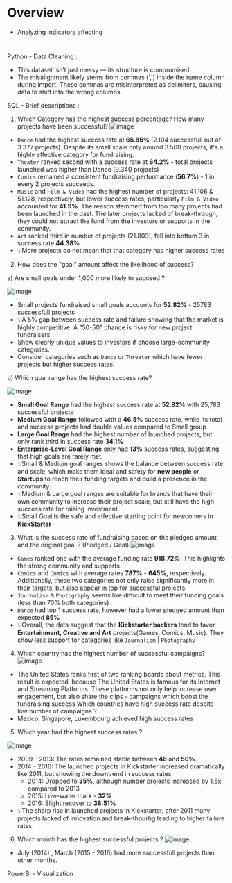 # Overview
- Analyzing indicators affecting 
# 
Python - Data Cleaning :
- This dataset isn’t just messy — its structure is compromised.
- The misalignment likely stems from commas (',') inside the name column during import. These commas are misinterpreted as delimiters, causing data to shift into the wrong columns.

SQL - Brief descriptions :
1.  Which Category has the highest success percentage? How many projects have been successful?
![image](https://github.com/user-attachments/assets/b3de002d-eaac-486c-9c44-79f935acf337)
- `Dance` had the highest success rate at **65.85%** (2.104 successfull out of 3.377 projects). Despite its small scale only around 3.500 projects, it's a highly effective category for fundraising.
- `Theater` ranked second with a success rate at **64.2%** - total projects launched was higher than Dance (9.340 projects)
- `Comics` remained a consistent fundraising performance (**56.7%**) - 1 in every 2 projects succeeds.
 - `Music` and `Film & Video` had the highest number of projects: 41.106 & 51.128, respectively, but lower success rates, particularly `Film & Video` accounted for **41.9%**. The reason stemmed from too many projects had been launched in the past. The later projects lacked of break-through, they could not attract the fund from the investors or supports in the community.
- `Art` ranked third in number of projects (21.803), fell into bottom 3 in success rate **44.38%**
- 💡More projects do not mean that that category has higher success rates

2. How does the "goal" amount affect the likelihood of success?

a) Are small goals under 1,000 more likely to succeed ?

![image](https://github.com/user-attachments/assets/76e42d0c-e226-413f-8011-e89320dd8393)

- Small projects fundraised small goals accounts for **52.82%** - 25783 successfull projects
- 💡A 5% gap between success rate and failure showing that the market is highly competitive. A "50-50" chance is risky for new project fundraisers
- Show clearly unique values to investors if choose large-community categories.
- Consider categories such as `Dance` or `Threater` which have fewer projects but higher success rates.

b) Which goal range has the highest success rate?

![image](https://github.com/user-attachments/assets/c6154a2e-eed5-4f9c-8c85-4a1b21c48d4a)

- **Small Goal Range** had the highest success rate at **52.82%** with 25,783 successful projects
- **Medium Goal Range** followed with a **46.5%** success rate, while its total and success projects had double values compared to Small group
- **Large Goal Range** had the highest number of  launched projects, but only rank third in success rate **34.1%**
- **Enterprise-Level Goal Range** only had **13%** success rates, suggesting that high goals are rarely met.
- 💡Small & Medium goal ranges shows the balance  between success rate and scale, which make them ideal and safety for **new people** or **Startups** to reach their funding targets and build a presence in the community.
- 💡Medium & Large goal ranges are suitable for brands that have their own community to increase their project scale, but still have the high success rate for raising investment.
- 💡Small Goal is the safe and effective starting point for newcomers in **KickStarter**

3. What is the success rate of fundraising based on the pledged amount and the original goal ? (Pledged / Goal)
![image](https://github.com/user-attachments/assets/1f324c9c-074f-4811-b774-46a94ace69bf)
- `Games` ranked one  with the average funding rate **918.72%**. This highlights the strong community and supports.
- `Comics` and `Comics` with average rates **787%** - **645%**, respectively. Additionally, these two categories not only raise significantly more in their targets, but also appear in top for successful projects.
- `Journalism` & `Photography` seems like difficult to meet their funding goals (less than 70% both categories)
- `Dance` had top 1 success rate, however had a lower pledged amount than expected **85%**
- 💡Overall, the data suggest that the **Kickstarter backers** tend to  favor **Entertainment, Creative and Art** projects(Games, Comics, Music). They show less support for categories like `Journalism` | `Photography`

4. Which country has the highest number of successful campaigns?
![image](https://github.com/user-attachments/assets/0ba7006c-be14-4c12-8bf0-0a4aa2f02f55)
- The United States ranks first of two ranking boards about metrics. This result is expected, because The United States is famous for its Internet and Streaming Platforms. These platforms not only help increase user engagement, but also share the clips - campaigns which boost the fundraising success
Which countries have  high success rate despite  low number of campaigns ?
- Mexico, Singapore, Luxembourg achieved high success rates 

5. Which year had the highest success rates ?

![image](https://github.com/user-attachments/assets/06eeb368-427e-4acd-94b9-322992e4c159)

- 2009 - 2013: The rates remained stable between **46** and **50%**.
- 2014 - 2016: The launched projects in Kickstarter increased dramatically like 2011, but showing the downtrend in success rates.
    - 2014: Dropped to **35%**, although number projects increased by 1.5x compared to 2013
    - 2015: Low-water mark - **32%**
    - 2016: Slight recover to **38.51%**
- 💡The sharp rise in launched projects in Kickstarter, after 2011 many projects lacked of innovation and break-thourhg leading to higher failure rates.

6. Which month has the highest successful projects ?
![image](https://github.com/user-attachments/assets/87b2b2eb-7d34-44ed-a55e-e0f84335506c)
- July (2014) , March (2015 - 2016) had more successfull projects than other months.

PowerBi - Visualization
